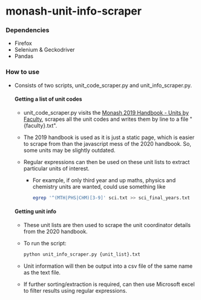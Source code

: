 # monash-unit-info-scraper

### Dependencies

* Firefox 
* Selenium & Geckodriver
* Pandas

### How to use

* Consists of two scripts, unit_code_scraper.py and unit_info_scraper.py.

  #### Getting a list of unit codes

  * unit_code_scraper.py visits the [Monash 2019 Handbook - Units by Faculty](https://www3.monash.edu/pubs/2019handbooks/units/index-byfaculty.html), scrapes all the unit codes and writes them by line to a file "{faculty}.txt". 

  * The 2019 handbook is used as it is just a static page, which is easier to scrape from than the javascript mess of the 2020 handbook. So, some units may be slightly outdated. 

  * Regular expressions can then be used on these unit lists to extract particular units of interest.

    * For example, if only third year and up maths, physics and chemistry units are wanted, could use something like 

      ```bash
      egrep '^(MTH|PHS|CHM)[3-9]' sci.txt >> sci_final_years.txt
      ```

  #### Getting unit info

  * These unit lists are then used to scrape the unit coordinator details from the 2020 handbook. 

  * To run the script:

    ```bash
    python unit_info_scraper.py {unit_list}.txt 
    ```

  * Unit information will then be output into a csv file of the same name as the text file. 

  * If further sorting/extraction is required, can then use Microsoft excel to filter results using regular expressions.